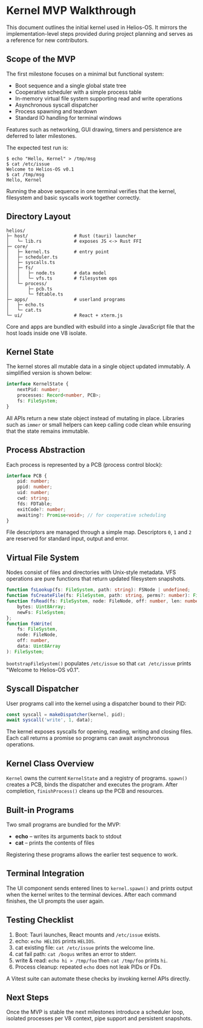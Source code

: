 # Kernel MVP Walkthrough

This document outlines the initial kernel used in Helios-OS. It mirrors the implementation-level steps provided during project planning and serves as a reference for new contributors.

## Scope of the MVP

The first milestone focuses on a minimal but functional system:

- Boot sequence and a single global state tree
- Cooperative scheduler with a simple process table
- In-memory virtual file system supporting read and write operations
- Asynchronous syscall dispatcher
- Process spawning and teardown
- Standard IO handling for terminal windows

Features such as networking, GUI drawing, timers and persistence are deferred to later milestones.

The expected test run is:

```
$ echo "Hello, Kernel" > /tmp/msg
$ cat /etc/issue
Welcome to Helios-OS v0.1
$ cat /tmp/msg
Hello, Kernel
```

Running the above sequence in one terminal verifies that the kernel, filesystem and basic syscalls work together correctly.

## Directory Layout

```
helios/
├─ host/                 # Rust (tauri) launcher
│   └─ lib.rs            # exposes JS <-> Rust FFI
├─ core/
│   ├─ kernel.ts         # entry point
│   ├─ scheduler.ts
│   ├─ syscalls.ts
│   ├─ fs/
│   │   ├─ node.ts       # data model
│   │   └─ vfs.ts        # filesystem ops
│   └─ process/
│       ├─ pcb.ts
│       └─ fdtable.ts
├─ apps/                 # userland programs
│   ├─ echo.ts
│   └─ cat.ts
└─ ui/                   # React + xterm.js
```

Core and apps are bundled with esbuild into a single JavaScript file that the host loads inside one V8 isolate.

## Kernel State

The kernel stores all mutable data in a single object updated immutably. A simplified version is shown below:

```ts
interface KernelState {
    nextPid: number;
    processes: Record<number, PCB>;
    fs: FileSystem;
}
```

All APIs return a new state object instead of mutating in place. Libraries such as `immer` or small helpers can keep calling code clean while ensuring that the state remains immutable.

## Process Abstraction

Each process is represented by a PCB (process control block):

```ts
interface PCB {
    pid: number;
    ppid: number;
    uid: number;
    cwd: string;
    fds: FDTable;
    exitCode?: number;
    awaiting?: Promise<void>; // for cooperative scheduling
}
```

File descriptors are managed through a simple map. Descriptors `0`, `1` and `2` are reserved for standard input, output and error.

## Virtual File System

Nodes consist of files and directories with Unix‑style metadata. VFS operations are pure functions that return updated filesystem snapshots.

```ts
function fsLookup(fs: FileSystem, path: string): FSNode | undefined;
function fsCreateFile(fs: FileSystem, path: string, perms?: number): FileSystem;
function fsRead(fs: FileSystem, node: FileNode, off: number, len: number): {
    bytes: Uint8Array;
    newFs: FileSystem;
};
function fsWrite(
    fs: FileSystem,
    node: FileNode,
    off: number,
    data: Uint8Array
): FileSystem;
```

`bootstrapFileSystem()` populates `/etc/issue` so that `cat /etc/issue` prints "Welcome to Helios-OS v0.1".

## Syscall Dispatcher

User programs call into the kernel using a dispatcher bound to their PID:

```ts
const syscall = makeDispatcher(kernel, pid);
await syscall('write', 1, data);
```

The kernel exposes syscalls for opening, reading, writing and closing files. Each call returns a promise so programs can await asynchronous operations.

## Kernel Class Overview

`Kernel` owns the current `KernelState` and a registry of programs. `spawn()` creates a PCB, binds the dispatcher and executes the program. After completion, `finishProcess()` cleans up the PCB and resources.

## Built-in Programs

Two small programs are bundled for the MVP:

- **echo** – writes its arguments back to stdout
- **cat** – prints the contents of files

Registering these programs allows the earlier test sequence to work.

## Terminal Integration

The UI component sends entered lines to `kernel.spawn()` and prints output when the kernel writes to the terminal devices. After each command finishes, the UI prompts the user again.

## Testing Checklist

1. Boot: Tauri launches, React mounts and `/etc/issue` exists.
2. echo: `echo HELIOS` prints `HELIOS`.
3. cat existing file: `cat /etc/issue` prints the welcome line.
4. cat fail path: `cat /bogus` writes an error to stderr.
5. write & read: `echo hi > /tmp/foo` then `cat /tmp/foo` prints `hi`.
6. Process cleanup: repeated `echo` does not leak PIDs or FDs.

A Vitest suite can automate these checks by invoking kernel APIs directly.

## Next Steps

Once the MVP is stable the next milestones introduce a scheduler loop, isolated processes per V8 context, pipe support and persistent snapshots.
